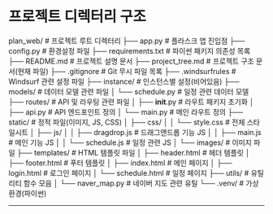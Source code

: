 # 프로젝트 디렉터리 구조

plan_web/                  # 프로젝트 루트 디렉터리
  ├── app.py               # 플라스크 앱 진입점
  ├── config.py            # 환경설정 파일
  ├── requirements.txt     # 파이썬 패키지 의존성 목록
  ├── README.md            # 프로젝트 설명 문서
  ├── project_tree.md      # 프로젝트 구조 문서(현재 파일)
  ├── .gitignore           # Git 무시 파일 목록
  ├── .windsurfrules       # Windsurf 관련 설정 파일
  ├── instance/            # 인스턴스별 설정(비어있음)
  ├── models/              # 데이터 모델 관련 파일
  │   └── schedule.py      # 일정 관련 데이터 모델
  ├── routes/              # API 및 라우팅 관련 파일
  │   ├── __init__.py      # 라우트 패키지 초기화
  │   ├── api.py           # API 엔드포인트 정의
  │   └── main.py          # 메인 라우트 정의
  ├── static/              # 정적 파일(이미지, JS, CSS)
  │   ├── css/
  │   │   └── style.css    # 전체 스타일시트
  │   ├── js/
  │   │   ├── dragdrop.js  # 드래그앤드롭 기능 JS
  │   │   ├── main.js      # 메인 기능 JS
  │   │   └── schedule.js  # 일정 관련 JS
  │   └── images/          # 이미지 파일
  ├── templates/           # HTML 템플릿 파일
  │   ├── header.html      # 헤더 템플릿
  │   ├── footer.html      # 푸터 템플릿
  │   ├── index.html       # 메인 페이지
  │   ├── login.html       # 로그인 페이지
  │   └── schedule.html    # 일정 페이지
  ├── utils/               # 유틸리티 함수 모음
  │   └── naver_map.py     # 네이버 지도 관련 유틸
  └── .venv/               # 가상환경(파이썬)

---
